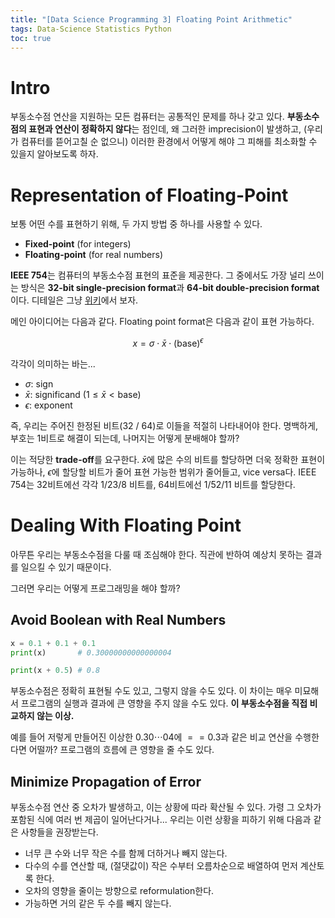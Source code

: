 ```yaml
---
title: "[Data Science Programming 3] Floating Point Arithmetic"
tags: Data-Science Statistics Python
toc: true
---
```


# Intro
부동소수점 연산을 지원하는 모든 컴퓨터는 공통적인 문제를 하나 갖고 있다. **부동소수점의 표현과 연산이 정확하지 않다**는 점인데, 왜 그러한 imprecision이 발생하고, (우리가 컴퓨터를 뜯어고칠 순 없으니) 이러한 환경에서 어떻게 해야 그 피해를 최소화할 수 있을지 알아보도록 하자.


# Representation of Floating-Point
보통 어떤 수를 표현하기 위해, 두 가지 방법 중 하나를 사용할 수 있다.

- **Fixed-point** (for integers)
- **Floating-point** (for real numbers)

**IEEE 754**는 컴퓨터의 부동소수점 표현의 표준을 제공한다. 그 중에서도 가장 널리 쓰이는 방식은 **32-bit single-precision format**과 **64-bit double-precision format**이다. 디테일은 그냥 [위키](https://ko.wikipedia.org/wiki/IEEE_754)에서 보자.

메인 아이디어는 다음과 같다. Floating point format은 다음과 같이 표현 가능하다.

$$ x = \sigma \cdot \bar{x} \cdot (\text{base})^\epsilon $$

각각이 의미하는 바는...

- $\sigma$: sign
- $\bar x$: significand ($1 \le \bar x < \text{base}$)
- $\epsilon$: exponent

즉, 우리는 주어진 한정된 비트(32 / 64)로 이들을 적절히 나타내어야 한다. 명백하게, 부호는 $1$비트로 해결이 되는데, 나머지는 어떻게 분배해야 할까? 

이는 적당한 **trade-off**를 요구한다. $\bar x$에 많은 수의 비트를 할당하면 더욱 정확한 표현이 가능하나, $\epsilon$에 할당할 비트가 줄어 표현 가능한 범위가 줄어들고, vice versa다. IEEE 754는 $32$비트에선 각각 $1/23/8$ 비트를, $64$비트에선 $1/52/11$ 비트를 할당한다.

# Dealing With Floating Point
아무튼 우리는 부동소수점을 다룰 때 조심해야 한다. 직관에 반하여 예상치 못하는 결과를 일으킬 수 있기 때문이다.

그러면 우리는 어떻게 프로그래밍을 해야 할까?

## Avoid Boolean with Real Numbers
```python
x = 0.1 + 0.1 + 0.1
print(x)       # 0.30000000000000004

print(x + 0.5) # 0.8
```
부동소수점은 정확히 표현될 수도 있고, 그렇지 않을 수도 있다. 이 차이는 매우 미묘해서 프로그램의 실행과 결과에 큰 영향을 주지 않을 수도 있다. **이 부동소수점을 직접 비교하지 않는 이상.**

예를 들어 저렇게 만들어진 이상한 $0.30\cdots04$에 $==0.3$과 같은 비교 연산을 수행한다면 어떨까? 프로그램의 흐름에 큰 영향을 줄 수도 있다.

## Minimize Propagation of Error
부동소수점 연산 중 오차가 발생하고, 이는 상황에 따라 확산될 수 있다. 가령 그 오차가 포함된 식에 여러 번 제곱이 일어난다거나... 우리는 이런 상황을 피하기 위해 다음과 같은 사항들을 권장받는다.

- 너무 큰 수와 너무 작은 수를 함께 더하거나 빼지 않는다.
- 다수의 수를 연산할 때, (절댓값이) 작은 수부터 오름차순으로 배열하여 먼저 계산토록 한다.
- 오차의 영향을 줄이는 방향으로 reformulation한다.
- 가능하면 거의 같은 두 수를 빼지 않는다.

<!-- 부동소수점을 표현하려면 종종 representation error가 발생한다. 예를 들면,

- $(0.1)_{10} = (0.00011001100110011\cdots)_2$
- $\pi = (3.141592\cdots)_{10} = (11.0010010000011\cdots)_2$

-->